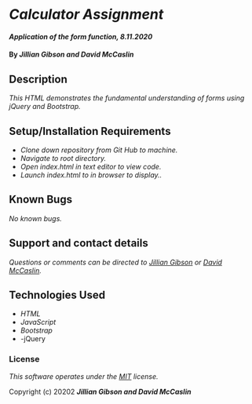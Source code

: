 # _Calculator Assignment_

#### _Application of the form function, 8.11.2020_

#### By _**Jillian Gibson and David McCaslin**_

## Description

_This HTML demonstrates the fundamental understanding of forms using jQuery and Bootstrap._

## Setup/Installation Requirements

* _Clone down repository from Git Hub to machine._
* _Navigate to root directory._
* _Open index.html in text editor to view code._
* _Launch index.html to in browser to display.._


## Known Bugs

_No known bugs._

## Support and contact details

_Questions or comments can be directed to [Jillian Gibson](jillian.l.gibson@gmail.com) or [David McCaslin](davidmccaslin94@gmail.com)._

## Technologies Used

* _HTML_
* _JavaScript_
* _Bootstrap_
* -jQuery

### License

*_This software operates under the [MIT](https://en.wikipedia.org/wiki/MIT_License) license._*

Copyright (c) 20202 **_Jillian Gibson and David McCaslin_**